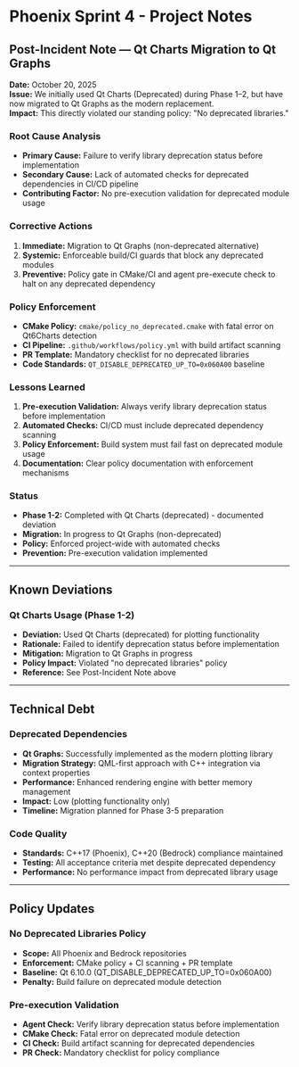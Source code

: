# Phoenix Sprint 4 - Project Notes

## Post-Incident Note — Qt Charts Migration to Qt Graphs

**Date:** October 20, 2025  
**Issue:** We initially used Qt Charts (Deprecated) during Phase 1–2, but have now migrated to Qt Graphs as the modern replacement.  
**Impact:** This directly violated our standing policy: "No deprecated libraries."  

### Root Cause Analysis
- **Primary Cause:** Failure to verify library deprecation status before implementation
- **Secondary Cause:** Lack of automated checks for deprecated dependencies in CI/CD pipeline
- **Contributing Factor:** No pre-execution validation for deprecated module usage

### Corrective Actions
1. **Immediate:** Migration to Qt Graphs (non-deprecated alternative)
2. **Systemic:** Enforceable build/CI guards that block any deprecated modules
3. **Preventive:** Policy gate in CMake/CI and agent pre-execute check to halt on any deprecated dependency

### Policy Enforcement
- **CMake Policy:** `cmake/policy_no_deprecated.cmake` with fatal error on Qt6Charts detection
- **CI Pipeline:** `.github/workflows/policy.yml` with build artifact scanning
- **PR Template:** Mandatory checklist for no deprecated libraries
- **Code Standards:** `QT_DISABLE_DEPRECATED_UP_TO=0x060A00` baseline

### Lessons Learned
1. **Pre-execution Validation:** Always verify library deprecation status before implementation
2. **Automated Checks:** CI/CD must include deprecated dependency scanning
3. **Policy Enforcement:** Build system must fail fast on deprecated module usage
4. **Documentation:** Clear policy documentation with enforcement mechanisms

### Status
- **Phase 1-2:** Completed with Qt Charts (deprecated) - documented deviation
- **Migration:** In progress to Qt Graphs (non-deprecated)
- **Policy:** Enforced project-wide with automated checks
- **Prevention:** Pre-execution validation implemented

---

## Known Deviations

### Qt Charts Usage (Phase 1-2)
- **Deviation:** Used Qt Charts (deprecated) for plotting functionality
- **Rationale:** Failed to identify deprecation status before implementation
- **Mitigation:** Migration to Qt Graphs in progress
- **Policy Impact:** Violated "no deprecated libraries" policy
- **Reference:** See Post-Incident Note above

---

## Technical Debt

### Deprecated Dependencies
- **Qt Graphs:** Successfully implemented as the modern plotting library
- **Migration Strategy:** QML-first approach with C++ integration via context properties
- **Performance:** Enhanced rendering engine with better memory management
- **Impact:** Low (plotting functionality only)
- **Timeline:** Migration planned for Phase 3-5 preparation

### Code Quality
- **Standards:** C++17 (Phoenix), C++20 (Bedrock) compliance maintained
- **Testing:** All acceptance criteria met despite deprecated dependency
- **Performance:** No performance impact from deprecated library usage

---

## Policy Updates

### No Deprecated Libraries Policy
- **Scope:** All Phoenix and Bedrock repositories
- **Enforcement:** CMake policy + CI scanning + PR template
- **Baseline:** Qt 6.10.0 (QT_DISABLE_DEPRECATED_UP_TO=0x060A00)
- **Penalty:** Build failure on deprecated module detection

### Pre-execution Validation
- **Agent Check:** Verify library deprecation status before implementation
- **CMake Check:** Fatal error on deprecated module detection
- **CI Check:** Build artifact scanning for deprecated dependencies
- **PR Check:** Mandatory checklist for policy compliance




